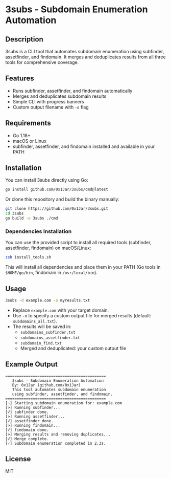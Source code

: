 # 3subs - Subdomain Enumeration Automation

## Description
3subs is a CLI tool that automates subdomain enumeration using subfinder, assetfinder, and findomain. It merges and deduplicates results from all three tools for comprehensive coverage.

## Features
- Runs subfinder, assetfinder, and findomain automatically
- Merges and deduplicates subdomain results
- Simple CLI with progress banners
- Custom output filename with `-o` flag

## Requirements
- Go 1.18+
- macOS or Linux
- subfinder, assetfinder, and findomain installed and available in your PATH

## Installation
You can install 3subs directly using Go:
```sh
go install github.com/0x1Jar/3subs/cmd@latest
```

Or clone this repository and build the binary manually:
```sh
git clone https://github.com/0x1Jar/3subs.git
cd 3subs
go build -o 3subs ./cmd
```

### Dependencies Installation
You can use the provided script to install all required tools (subfinder, assetfinder, findomain) on macOS/Linux:
```sh
zsh install_tools.sh
```
This will install all dependencies and place them in your PATH (Go tools in `$HOME/go/bin`, findomain in `/usr/local/bin`).

## Usage
```sh
3subs -d example.com -o myresults.txt
```
- Replace `example.com` with your target domain.
- Use `-o` to specify a custom output file for merged results (default: `subdomains_all.txt`).
- The results will be saved in:
  - `subdomains_subfinder.txt`
  - `subdomains_assetfinder.txt`
  - `subdomain_find.txt`
  - Merged and deduplicated: your custom output file

## Example Output
```
============================================
   3subs - Subdomain Enumeration Automation
   By: 0x1Jar (github.com/0x1Jar)
   This tool automates subdomain enumeration
   using subfinder, assetfinder, and findomain.
============================================
[~] Starting subdomain enumeration for: example.com
[>] Running subfinder...
[√] subfinder done.
[>] Running assetfinder...
[√] assetfinder done.
[>] Running findomain...
[√] findomain done.
[>] Merging results and removing duplicates...
[√] Merge complete.
[✓] Subdomain enumeration completed in 2.3s.
```

## License
MIT